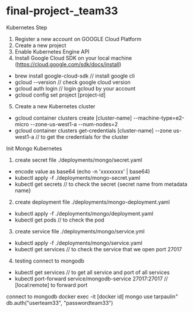 # final-project-_team33

Kubernetes Step
1. Register a new account on GOOGLE Cloud Platform
2. Create a new project
3. Enable Kubernetes Engine API
4. Install Google Cloud SDK on your local machine (https://cloud.google.com/sdk/docs/install)
  - brew install google-cloud-sdk // install google cli
  - gcloud --version // check google cloud version
  - gcloud auth login // login gcloud by your account
  - gcloud config set project [project-id]
5. Create a new Kubernetes cluster
  - gcloud container clusters create [cluster-name] --machine-type=e2-micro --zone-us-west1-a --num-nodes=2
  - gcloud container clusters get-credentials [cluster-name] --zone us-west1-a // to get the credentials for the cluster


Init Mongo Kubernetes
1. create secret file ./deployments/mongo/secret.yaml
  - encode value as base64 (echo -n 'xxxxxxxx' | base64)
  - kubectl apply -f ./deployments/mongo-secret.yaml
  - kubectl get secrets // to check the secret {secret name from metadata name}
2. create deployment file ./deployments/mongo-deployment.yaml
  - kubectl apply -f ./deployments/mongo/deployment.yaml
  - kubectl get pods // to check the pod
3. create service file ./deployments/mongo/service.yml
  - kubectl apply -f ./deployments/mongo/service.yaml
  - kubectl get services // to check the service that we open port 27017
4. testing connect to mongodb
  - kubectl get services // to get all service and port of all services
  - kubectl port-forward service/mongodb-service 27017:27017 // [local:remote] to forward port



connect to mongodb
docker exec -it [docker id] mongo
use tarpaulin"
db.auth("userteam33", "passwordteam33")